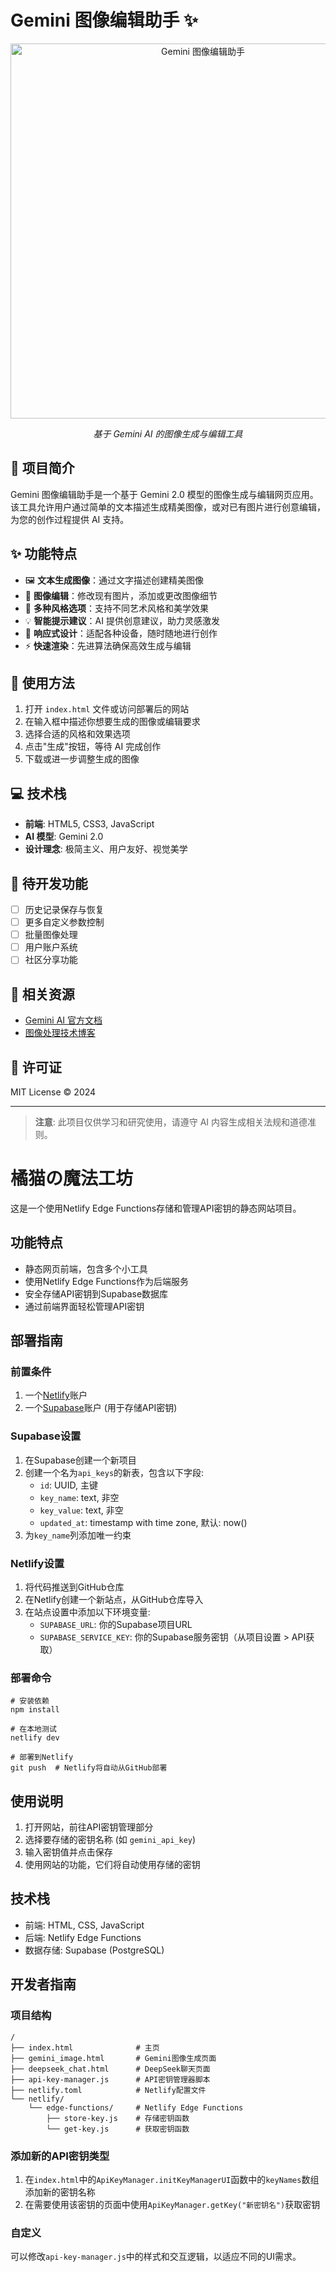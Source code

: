 # Gemini 图像编辑助手 ✨

<div align="center">
  <img src="https://i.imgur.com/XvN2DGl.png" alt="Gemini 图像编辑助手" width="600">
  
  _基于 Gemini AI 的图像生成与编辑工具_
</div>

## 🌟 项目简介

Gemini 图像编辑助手是一个基于 Gemini 2.0 模型的图像生成与编辑网页应用。该工具允许用户通过简单的文本描述生成精美图像，或对已有图片进行创意编辑，为您的创作过程提供 AI 支持。

## ✨ 功能特点

- 🖼️ **文本生成图像**：通过文字描述创建精美图像
- 🎨 **图像编辑**：修改现有图片，添加或更改图像细节
- 🔄 **多种风格选项**：支持不同艺术风格和美学效果
- 💡 **智能提示建议**：AI 提供创意建议，助力灵感激发
- 📱 **响应式设计**：适配各种设备，随时随地进行创作
- ⚡ **快速渲染**：先进算法确保高效生成与编辑

## 🚀 使用方法

1. 打开 `index.html` 文件或访问部署后的网站
2. 在输入框中描述你想要生成的图像或编辑要求
3. 选择合适的风格和效果选项
4. 点击"生成"按钮，等待 AI 完成创作
5. 下载或进一步调整生成的图像

## 💻 技术栈

- **前端**: HTML5, CSS3, JavaScript
- **AI 模型**: Gemini 2.0
- **设计理念**: 极简主义、用户友好、视觉美学

## 📝 待开发功能

- [ ] 历史记录保存与恢复
- [ ] 更多自定义参数控制
- [ ] 批量图像处理
- [ ] 用户账户系统
- [ ] 社区分享功能

## 🔗 相关资源

- [Gemini AI 官方文档](https://ai.google.dev/)
- [图像处理技术博客](https://example.com)

## 📄 许可证

MIT License © 2024 

---

> **注意**: 此项目仅供学习和研究使用，请遵守 AI 内容生成相关法规和道德准则。 

# 橘猫の魔法工坊

这是一个使用Netlify Edge Functions存储和管理API密钥的静态网站项目。

## 功能特点

- 静态网页前端，包含多个小工具
- 使用Netlify Edge Functions作为后端服务
- 安全存储API密钥到Supabase数据库
- 通过前端界面轻松管理API密钥

## 部署指南

### 前置条件

1. 一个[Netlify](https://www.netlify.com/)账户
2. 一个[Supabase](https://supabase.com/)账户 (用于存储API密钥)

### Supabase设置

1. 在Supabase创建一个新项目
2. 创建一个名为`api_keys`的新表，包含以下字段:
   - `id`: UUID, 主键
   - `key_name`: text, 非空
   - `key_value`: text, 非空
   - `updated_at`: timestamp with time zone, 默认: now()
3. 为`key_name`列添加唯一约束

### Netlify设置

1. 将代码推送到GitHub仓库
2. 在Netlify创建一个新站点，从GitHub仓库导入
3. 在站点设置中添加以下环境变量:
   - `SUPABASE_URL`: 你的Supabase项目URL
   - `SUPABASE_SERVICE_KEY`: 你的Supabase服务密钥（从项目设置 > API获取）

### 部署命令

```
# 安装依赖
npm install

# 在本地测试
netlify dev

# 部署到Netlify
git push  # Netlify将自动从GitHub部署
```

## 使用说明

1. 打开网站，前往API密钥管理部分
2. 选择要存储的密钥名称 (如 `gemini_api_key`)
3. 输入密钥值并点击保存
4. 使用网站的功能，它们将自动使用存储的密钥

## 技术栈

- 前端: HTML, CSS, JavaScript
- 后端: Netlify Edge Functions
- 数据存储: Supabase (PostgreSQL)

## 开发者指南

### 项目结构

```
/
├── index.html              # 主页
├── gemini_image.html       # Gemini图像生成页面
├── deepseek_chat.html      # DeepSeek聊天页面
├── api-key-manager.js      # API密钥管理器脚本
├── netlify.toml            # Netlify配置文件
└── netlify/
    └── edge-functions/     # Netlify Edge Functions
        ├── store-key.js    # 存储密钥函数
        └── get-key.js      # 获取密钥函数
```

### 添加新的API密钥类型

1. 在`index.html`中的`ApiKeyManager.initKeyManagerUI`函数中的`keyNames`数组添加新的密钥名称
2. 在需要使用该密钥的页面中使用`ApiKeyManager.getKey("新密钥名")`获取密钥

### 自定义

可以修改`api-key-manager.js`中的样式和交互逻辑，以适应不同的UI需求。 